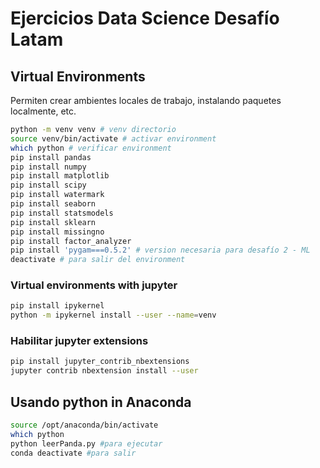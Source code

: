#  Ejercicios Data Science Desafío Latam

## Virtual Environments

Permiten crear ambientes locales de trabajo, instalando paquetes localmente, etc.

```bash
python -m venv venv # venv directorio
source venv/bin/activate # activar environment
which python # verificar environment
pip install pandas
pip install numpy
pip install matplotlib
pip install scipy
pip install watermark
pip install seaborn
pip install statsmodels
pip install sklearn
pip install missingno
pip install factor_analyzer
pip install 'pygam===0.5.2' # version necesaria para desafío 2 - ML
deactivate # para salir del environment

```

### Virtual environments with jupyter

```bash
pip install ipykernel
python -m ipykernel install --user --name=venv
```

### Habilitar jupyter extensions

```bash
pip install jupyter_contrib_nbextensions
jupyter contrib nbextension install --user
```

## Usando python in Anaconda

```bash
source /opt/anaconda/bin/activate
which python
python leerPanda.py #para ejecutar
conda deactivate #para salir
```
